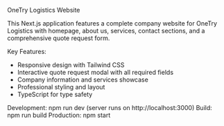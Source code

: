 OneTry Logistics Website

This Next.js application features a complete company website for OneTry Logistics with homepage, about us, services, contact sections, and a comprehensive quote request form.

Key Features:
- Responsive design with Tailwind CSS
- Interactive quote request modal with all required fields
- Company information and services showcase
- Professional styling and layout
- TypeScript for type safety

Development: npm run dev (server runs on http://localhost:3000)
Build: npm run build
Production: npm start